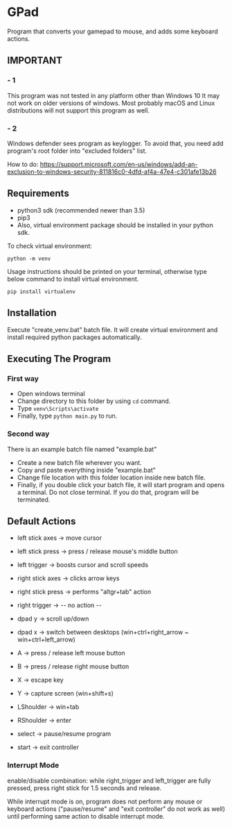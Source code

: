 # GPad

Program that converts your gamepad to mouse, and adds some keyboard actions.

## IMPORTANT

### - 1

This program was not tested in any platform other than Windows 10
It may not work on older versions of windows.
Most probably macOS and Linux distributions will not support this program as well.

### - 2

Windows defender sees program as keylogger.
To avoid that, you need add program's root folder into "excluded folders" list.

How to do:
https://support.microsoft.com/en-us/windows/add-an-exclusion-to-windows-security-811816c0-4dfd-af4a-47e4-c301afe13b26

## Requirements

- python3 sdk (recommended newer than 3.5)
- pip3
- Also, virtual environment package should be installed in your python sdk.

To check virtual environment:
``` shell
python -m venv
```
Usage instructions should be printed on your terminal, otherwise type below command to install virtual environment.
``` shell
pip install virtualenv
```

## Installation

Execute "create_venv.bat" batch file. It will create virtual environment and install required python packages automatically.

## Executing The Program

### First way

- Open windows terminal
- Change directory to this folder by using ```cd``` command.
- Type ```venv\Scripts\activate```
- Finally, type ```python main.py``` to run.

### Second way

There is an example batch file named "example.bat"

- Create a new batch file wherever you want.
- Copy and paste everything inside "example.bat"
- Change file location with this folder location inside new batch file.
- Finally, if you double click your batch file, it will start program and opens a terminal. Do not close terminal. If you do that, program will be terminated.

## Default Actions

- left stick axes -> move cursor
- left stick press -> press / release mouse's middle button
- left trigger -> boosts cursor and scroll speeds

- right stick axes -> clicks arrow keys
- right stick press -> performs "altgr+tab" action
- right trigger -> -- no action --

- dpad y -> scroll up/down
- dpad x -> switch between desktops (win+ctrl+right_arrow ~ win+ctrl+left_arrow)

- A -> press / release left mouse button
- B -> press / release right mouse button
- X -> escape key
- Y -> capture screen (win+shift+s)

- LShoulder -> win+tab
- RShoulder -> enter

- select -> pause/resume program
- start -> exit controller

### Interrupt Mode

enable/disable combination: while right_trigger and left_trigger are fully pressed, press right stick for 1.5 seconds and release.

While interrupt mode is on, program does not perform any mouse or keyboard actions ("pause/resume" and "exit controller" do not work as well) until performing same action to disable interrupt mode.

